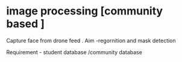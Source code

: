 # image processing [community based ]
Capture face from drone feed . 
Aim -regornition and mask detection

Requirement - student database /community database
